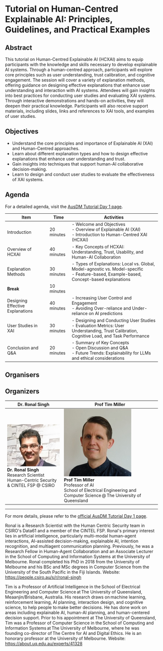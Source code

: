 # Tutorial on Human-Centred Explainable AI: Principles, Guidelines, and Practical Examples

## Abstract
This tutorial on Human-Centred Explainable AI (HCXAI) aims to equip participants with the knowledge and skills necessary to develop explainable AI systems. Through a human-centred approach, participants will explore core principles such as user understanding, trust calibration, and cognitive engagement. The session will cover a variety of explanation methods, offering guidance on designing effective explanations that enhance user understanding and interaction with AI systems. Attendees will gain insights into best practices for conducting user studies and evaluating XAI systems. Through interactive demonstrations and hands-on activities, they will deepen their practical knowledge. Participants will also receive support materials, including slides, links and references to XAI tools, and examples of user studies.

## Objectives
- Understand the core principles and importance of Explainable AI (XAI) and Human-Centred approaches.
- Learn about different explanation types and how to design effective explanations that enhance user understanding and trust.
- Gain insights into techniques that support human-AI collaborative decision-making.
- Learn to design and conduct user studies to evaluate the effectiveness of XAI systems.

## Agenda
For a detailed agenda, visit the [AusDM Tutorial Day 1 page](https://ausdm24.ausdm.org/Tutorial-Day1.html).

| **Item**                       | **Time**      | **Activities**                                                                                                                                                     |
|--------------------------------|---------------|--------------------------------------------------------------------------------------------------------------------------------------------------------------------|
| Introduction                   | 20 minutes    | - Welcome and Objectives <br> - Overview of Explainable AI (XAI) <br> - Introduction to Human-Centred XAI (HCXAI)                                                 |
| Overview of HCXAI              | 40 minutes    | - Key Concepts of HCXAI: Understanding, Trust, Usability, and Human-AI Collaboration                                        |
| Explanation Methods            | 30 minutes    | - Types of Explanations: Local vs. Global, Model-agnostic vs. Model-specific <br> - Feature-based, Example-based, Concept-based explanations |
| **Break**                      | 10 minutes    |                                                                                                                              |
| Designing Effective Explanations | 40 minutes | - Increasing User Control and Engagement <br> - Avoiding Over-reliance and Under-reliance on AI predictions                   |
| User Studies in XAI            | 30 minutes    | - Designing and Conducting User Studies <br> - Evaluation Metrics: User Understanding, Trust Calibration, Cognitive Load, and Task Performance |
| Conclusion and Q&A             | 20 minutes    | - Summary of Key Concepts <br> - Open Discussion and Q&A <br> - Future Trends: Explainability for LLMs and ethical considerations |


## Organisers
## Organizers

| **Dr. Ronal Singh**                                                                                               | **Prof Tim Miller**                                                                                               |
|--------------------------------------------------------------------------------------------------------|--------------------------------------------------------------------------------------------------------|
| ![Dr. Ronal Singh](organisation/images/ronal.jpg) <br> **Dr. Ronal Singh** <br> Research Scientist <br> Human-Centric Security & CINTEL FSP @ CSIRO | ![Prof Tim Miller](organisation/images/tim.png) <br> **Prof Tim Miller** <br> Professor of AI <br> School of Electrical Engineering and Computer Science @ The University of Queensland |
---

For more details, please refer to the [official AusDM Tutorial Day 1 page](https://ausdm24.ausdm.org/Tutorial-Day1.html).



Ronal is a Research Scientist with the Human Centric Security team in CSIRO's Data61 and a member of the CINTEL FSP. Ronal's primary interest lies in artificial intelligence, particularly multi-modal human-agent interactions, AI-assisted decision-making, explainable AI, intention recognition, and multiagent communication planning. Previously, he was a Research Fellow in Human-Agent Collaboration and an Associate Lecturer in the School of Computing and Information Systems at the University of Melbourne. Ronal completed his PhD in 2018 from the University of Melbourne and his BSc and MSc degrees in Computer Science from the University of the South Pacific in the Fiji Islands.
Website: https://people.csiro.au/s/r/ronal-singh

Tim is a Professor of Artificial Intelligence in the School of Electrical Engineering and Computer Science at The University of Queensland, Meaanjin/Brisbane, Australia. His research draws on machine learning, reinforcement learning, AI planning, interaction design, and cognitive science, to help people to make better decisions. He has done work on areas including explainable AI, human-AI planning, and human-centered decision support. Prior to his appointment at The University of Queensland, Tim was a Professor of Computer Science in the School of Computing and Information Systems at The University of Melbourne, where he was founding co-director of The Centre for AI and Digital Ethics. He is an honorary professor at the University of Melbourne.
Website: https://about.uq.edu.au/experts/41328